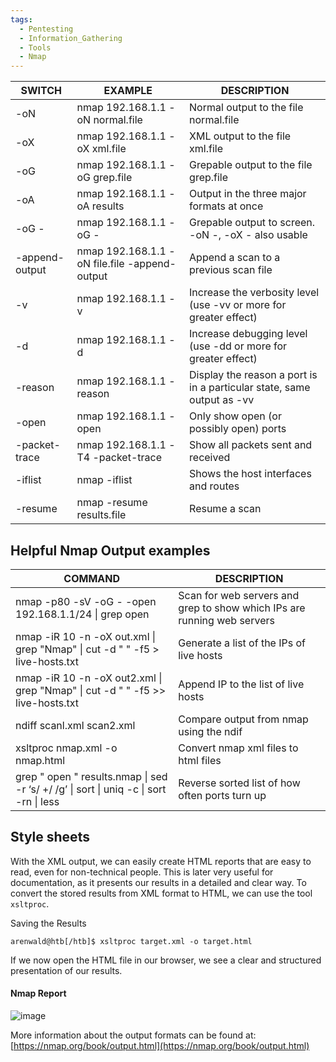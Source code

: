 ```yaml
---
tags:
  - Pentesting
  - Information_Gathering
  - Tools
  - Nmap
---
```

| **SWITCH**     | ****EXAMPLE****                               | ********DESCRIPTION********                                            |
| -------------- | --------------------------------------------- | ---------------------------------------------------------------------- |
| -oN            | nmap 192.168.1.1 -oN normal.file              | Normal output to the file normal.file                                  |
| -oX            | nmap 192.168.1.1 -oX xml.file                 | XML output to the file xml.file                                        |
| -oG            | nmap 192.168.1.1 -oG grep.file                | Grepable output to the file grep.file                                  |
| -oA            | nmap 192.168.1.1 -oA results                  | Output in the three major formats at once                              |
| -oG -          | nmap 192.168.1.1 -oG -                        | Grepable output to screen. -oN -, -oX - also usable                    |
| -append-output | nmap 192.168.1.1 -oN file.file -append-output | Append a scan to a previous scan file                                  |
| -v             | nmap 192.168.1.1 -v                           | Increase the verbosity level (use -vv or more for greater effect)      |
| -d             | nmap 192.168.1.1 -d                           | Increase debugging level (use -dd or more for greater effect)          |
| -reason        | nmap 192.168.1.1 -reason                      | Display the reason a port is in a particular state, same output as -vv |
| -open          | nmap 192.168.1.1 -open                        | Only show open (or possibly open) ports                                |
| -packet-trace  | nmap 192.168.1.1 -T4 -packet-trace            | Show all packets sent and received                                     |
| -iflist        | nmap -iflist                                  | Shows the host interfaces and routes                                   |
| -resume        | nmap -resume results.file                     | Resume a scan                                                          |
## **Helpful Nmap Output examples**

|******COMMAND******|********DESCRIPTION********|
|---|---|
|nmap -p80 -sV -oG - -open 192.168.1.1/24 \| grep open|Scan for web servers and grep to show which IPs are running web servers|
|nmap -iR 10 -n -oX out.xml \| grep "Nmap" \| cut -d " " -f5 > live-hosts.txt|Generate a list of the IPs of live hosts|
|nmap -iR 10 -n -oX out2.xml \| grep "Nmap" \| cut -d " " -f5 >> live-hosts.txt|Append IP to the list of live hosts|
|ndiff scanl.xml scan2.xml|Compare output from nmap using the ndif|
|xsltproc nmap.xml -o nmap.html|Convert nmap xml files to html files|
|grep " open " results.nmap \| sed -r ‘s/ +/ /g’ \| sort \| uniq -c \| sort -rn \| less|Reverse sorted list of how often ports turn up|
## Style sheets

With the XML output, we can easily create HTML reports that are easy to read, even for non-technical people. This is later very useful for documentation, as it presents our results in a detailed and clear way. To convert the stored results from XML format to HTML, we can use the tool `xsltproc`.

Saving the Results

```shell-session
arenwald@htb[/htb]$ xsltproc target.xml -o target.html
```

If we now open the HTML file in our browser, we see a clear and structured presentation of our results.

#### Nmap Report

![image](https://academy.hackthebox.com/storage/modules/19/nmap-report.png)

More information about the output formats can be found at: [https://nmap.org/book/output.html](https://nmap.org/book/output.html)